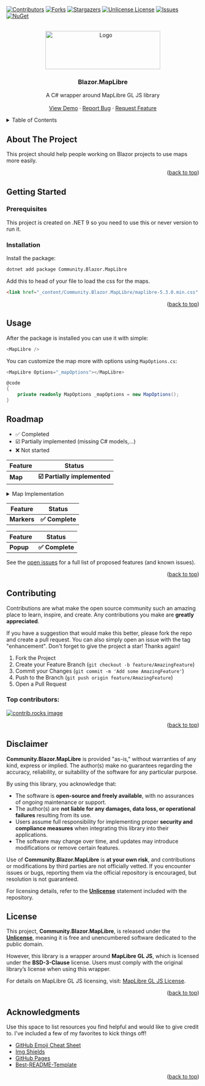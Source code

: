 <a id="readme-top"></a>

<!-- PROJECT SHIELDS -->
[![Contributors][contributors-shield]][contributors-url]
[![Forks][forks-shield]][forks-url]
[![Stargazers][stars-shield]][stars-url]
[![Unlicense License][license-shield]][license-url]
[![Issues][issues-shield]][issues-url]
[![NuGet][nuget-shield]][nuget-url]



<!-- PROJECT LOGO -->
<br />
<div align="center">
  <a>
    <img src="https://maplibre.org/_astro/maplibre-logo.wyLiUNdu_Zcg5mX.svg" alt="Logo" width="300" height="100">
  </a>

<h3 align="center">Blazor.MapLibre</h3>

  <p align="center">
    A C# wrapper around MapLibre GL JS library
    <br />
    <br />
    <a href="https://yet-another-solution.github.io/Blazor.MapLibre/">View Demo</a>
    &middot;
    <a href="https://github.com/Yet-another-solution/Blazor.MapLibre/issues/new?labels=bug&template=bug-report---.md">Report Bug</a>
    &middot;
    <a href="https://github.com/Yet-another-solution/Blazor.MapLibre/issues/new?labels=enhancement&template=feature-request---.md">Request Feature</a>
  </p>
</div>



<!-- TABLE OF CONTENTS -->
<details>
  <summary>Table of Contents</summary>
  <ol>
    <li>
      <a href="#about-the-project">About The Project</a>
    </li>
    <li>
      <a href="#getting-started">Getting Started</a>
      <ul>
        <li><a href="#prerequisites">Prerequisites</a></li>
        <li><a href="#installation">Installation</a></li>
      </ul>
    </li>
    <li><a href="#usage">Usage</a></li>
    <li><a href="#roadmap">Roadmap</a></li>
    <li><a href="#contributing">Contributing</a></li>
    <li><a href="#disclaimer">Disclaimer</a></li>
    <li><a href="#license">License</a></li>
    <li><a href="#acknowledgments">Acknowledgments</a></li>
  </ol>
</details>



<!-- ABOUT THE PROJECT -->
## About The Project

This project should help people working on Blazor projects to use maps more easily.

<p align="right">(<a href="#readme-top">back to top</a>)</p>



<!-- GETTING STARTED -->
## Getting Started

### Prerequisites

This project is created on .NET 9 so you need to use this or never version to run it.

### Installation

Install the package:
```bash
dotnet add package Community.Blazor.MapLibre
```

Add this to head of your file to load the css for the maps.
```html
<link href="_content/Community.Blazor.MapLibre/maplibre-5.3.0.min.css" rel="stylesheet" />
```

<p align="right">(<a href="#readme-top">back to top</a>)</p>



<!-- USAGE EXAMPLES -->
## Usage

After the package is installed you can use it with simple:
```csharp
<MapLibre />
```

You can customize the map more with options using `MapOptions.cs`:
```csharp
<MapLibre Options="_mapOptions"></MapLibre>

@code
{
    private readonly MapOptions _mapOptions = new MapOptions();
}
```


<!-- ROADMAP -->
## Roadmap
- ✅ Completed  
- ☑️ Partially implemented (missing C# models,...)
- ❌ Not started


| Feature | Status                       |
|---------|------------------------------|
| **Map** | **☑️ Partially implemented** |

<details>
<summary> Map Implementation </summary>

| Feature                                               | Status                       |
|-------------------------------------------------------|------------------------------|
| **Map**                                               | **☑️ Partially implemented** |
| - Options                                             | **✅ Complete**               |
| **Events**                                            |                              |
| - on()                                                | **✅ Complete**               |
| - off()                                               | **❌ Not started**            |
| - once()                                              | **❌ Not started**            |
| **Methods**                                           |                              |
| - addControl()                                        | **☑️ Partially Implemented** |
| - addImage()                                          | **☑️ Partially Implemented** |
| - addLayer()                                          | **✅ Complete**               |
| - addSource()                                         | **✅ Complete**               |
| - addSprite()                                         | **☑️ Partially Implemented** |
| - areTilesLoaded()                                    | **✅ Complete**               |
| - calculateCameraOptionsFromCameraLngLatAltRotation() | **✅ Complete**               |  
| - calculateCameraOptionsFromTo()                      | **✅ Complete**               |  
| - cameraForBounds()                                   | **☑️ Partially Implemented** |  
| - easeTo()                                            | **✅ Complete**               |
| - fitBounds()                                         | **✅ Complete**               |
| - fitScreenCoordinates()                              | **✅ Complete**               |
| - flyTo()                                             | **✅ Complete**               |
| - getBearing()                                        | **✅ Complete**               |
| - getBounds()                                         | **✅ Complete**               |
| - getCameraTargetElevation()                          | **✅ Complete**               |
| - getCanvas()                                         | **✅ Complete**               |
| - getCanvasContainer()                                | **✅ Complete**               |
| - getCenter()                                         | **✅ Complete**               |
| - getCenterClampedToGround()                          | **✅ Complete**               |
| - getCenterElevation()                                | **✅ Complete**               |
| - getContainer()                                      | **✅ Complete**               |
| - getFeatureState()                                   | **☑️ Partially Implemented** |
| - getFilter()                                         | **✅ Complete**               |
| - getGlyphs()                                         | **✅ Complete**               |
| - getImage()                                          | **✅ Complete**               |
| - getLayer()                                          | **✅ Complete**               |
| - getLayersOrder()                                    | **✅ Complete**               |
| - getLayoutProperty()                                 | **☑️ Partially Implemented** |
| - getLight()                                          | **☑️ Partially Implemented** |
| - getMaxBounds()                                      | **☑️ Partially Implemented** |
| - getMaxPitch()                                       | **✅ Complete**               |
| - getMaxZoom()                                        | **✅ Complete**               |
| - getMinPitch()                                       | **✅ Complete**               |
| - getMinZoom()                                        | **✅ Complete**               |
| - getPadding()                                        | **☑️ Partially Implemented** |
| - getPaintProperty()                                  | **☑️ Partially Implemented** |
| - getPitch()                                          | **✅ Complete**               |
| - getPixelRatio()                                     | **✅ Complete**               |
| - getProjection()                                     | **☑️ Partially Implemented** |
| - getRenderWorldCopies()                              | **✅ Complete**               |
| - getRoll()                                           | **✅ Complete**               |
| - getSky()                                            | **☑️ Partially Implemented** |
| - getSource()                                         | **☑️ Partially Implemented** |
| - getSprite()                                         | **☑️ Partially Implemented** |
| - getStyle()                                          | **☑️ Partially Implemented** |
| - getTerrain()                                        | **☑️ Partially Implemented** |
| - getVerticalFieldOfView()                            | **✅ Complete**               |
| - getZoom()                                           | **✅ Complete**               |
| - hasControl()                                        | **☑️ Partially Implemented** |
| - hasImage()                                          | **✅ Complete**               |
| - isMoving()                                          | **✅ Complete**               |
| - isRotating()                                        | **✅ Complete**               |
| - isSourceLoaded()                                    | **✅ Complete**               |
| - isStyleLoaded()                                     | **✅ Complete**               |
| - isZooming()                                         | **✅ Complete**               |
| - jumpTo()                                            | **✅ Complete**               |
| - listens()                                           | **✅ Complete**               |
| - listImages()                                        | **✅ Complete**               |
| - loaded()                                            | **✅ Complete**               |
| - loadImage()                                         | **☑️ Partially Implemented** |
| - moveLayer()                                         | **✅ Complete**               |
| - panBy()                                             | **✅ Complete**               |
| - panTo()                                             | **✅ Complete**               |
| - project()                                           | **✅ Complete**               |
| - queryRenderedFeatures()                             | **☑️ Partially Implemented** |
| - querySourceFeatures()                               | **✅ Complete**               |
| - queryTerrainElevation()                             | **✅ Complete**               |
| - redraw()                                            | **✅ Complete**               |
| - remove()                                            | **✅ Complete**               |
| - removeControl()                                     | **☑️ Partially Implemented** |
| - removeFeatureState()                                | **✅ Complete**               |
| - removeImage()                                       | **✅ Complete**               |
| - removeLayer()                                       | **✅ Complete**               |
| - removeSource()                                      | **✅ Complete**               |
| - removeSprite()                                      | **✅ Complete**               |
| - resetNorth()                                        | **✅ Complete**               |
| - resetNorthPitch()                                   | **✅ Complete**               |
| - resize()                                            | **✅ Complete**               |
| - rotateTo()                                          | **✅ Complete**               |
| - setBearing()                                        | **✅ Complete**               |
| - setCenter()                                         | **✅ Complete**               |
| - setCenterClampedToGround()                          | **✅ Complete**               |
| - setCenterElevation()                                | **✅ Complete**               |
| - setFeatureState()                                   | **✅ Complete**               |
| - setZoom()                                           | **✅ Complete**               |
| - setStyle()                                          | **☑️ Partially Implemented** |
| - stop()                                              | **✅ Complete**               |
| - unproject()                                         | **✅ Complete**               |
| - updateImage()                                       | **☑️ Partially Implemented** |
| - zoomIn()                                            | **✅ Complete**               |
| - zoomOut()                                           | **✅ Complete**               |
| - zoomTo()                                            | **✅ Complete**               |

</details>

| Feature     | Status            |
|-------------|-------------------|
| **Markers** | **✅ Complete** |

| Feature   | Status           |
|-----------|------------------|
| **Popup** | **✅ Complete**  |



See the [open issues](https://github.com/Yet-another-solution/Blazor.MapLibre/issues) for a full list of proposed features (and known issues).

<p align="right">(<a href="#readme-top">back to top</a>)</p>



<!-- CONTRIBUTING -->
## Contributing

Contributions are what make the open source community such an amazing place to learn, inspire, and create. Any contributions you make are **greatly appreciated**.

If you have a suggestion that would make this better, please fork the repo and create a pull request. You can also simply open an issue with the tag "enhancement".
Don't forget to give the project a star! Thanks again!

1. Fork the Project
2. Create your Feature Branch (`git checkout -b feature/AmazingFeature`)
3. Commit your Changes (`git commit -m 'Add some AmazingFeature'`)
4. Push to the Branch (`git push origin feature/AmazingFeature`)
5. Open a Pull Request

### Top contributors:

<a href="https://github.com/Yet-another-solution/Blazor.MapLibre/graphs/contributors">
  <img src="https://contrib.rocks/image?repo=Yet-another-solution/Blazor.MapLibre" alt="contrib.rocks image" />
</a>

<p align="right">(<a href="#readme-top">back to top</a>)</p>

<!-- DISCLAIMER -->
## Disclaimer

**Community.Blazor.MapLibre** is provided "as-is," without warranties of any kind, express or implied. The author(s) make no guarantees regarding the accuracy, reliability, or suitability of the software for any particular purpose.

By using this library, you acknowledge that:

- The software is **open-source and freely available**, with no assurances of ongoing maintenance or support.
- The author(s) are **not liable for any damages, data loss, or operational failures** resulting from its use.
- Users assume full responsibility for implementing proper **security and compliance measures** when integrating this library into their applications.
- The software may change over time, and updates may introduce modifications or remove certain features.

Use of **Community.Blazor.MapLibre** is **at your own risk**, and contributions or modifications by third parties are not officially vetted. If you encounter issues or bugs, reporting them via the official repository is encouraged, but resolution is not guaranteed.

For licensing details, refer to the **[Unlicense](https://choosealicense.com/licenses/unlicense/)** statement included with the repository.


<!-- LICENSE -->
## License

This project, **Community.Blazor.MapLibre**, is released under the **[Unlicense](https://choosealicense.com/licenses/unlicense/)**, meaning it is free and unencumbered software dedicated to the public domain.

However, this library is a wrapper around **MapLibre GL JS**, which is licensed under the **BSD-3-Clause** license. Users must comply with the original library’s license when using this wrapper.

For details on MapLibre GL JS licensing, visit: [MapLibre GL JS License](https://github.com/maplibre/maplibre-gl-js/blob/main/LICENSE.txt).


<p align="right">(<a href="#readme-top">back to top</a>)</p>


<!-- ACKNOWLEDGMENTS -->
## Acknowledgments

Use this space to list resources you find helpful and would like to give credit to. I've included a few of my favorites to kick things off!

* [GitHub Emoji Cheat Sheet](https://www.webpagefx.com/tools/emoji-cheat-sheet)
* [Img Shields](https://shields.io)
* [GitHub Pages](https://pages.github.com)
* [Best-README-Template](https://github.com/othneildrew/Best-README-Template)

<p align="right">(<a href="#readme-top">back to top</a>)</p>



<!-- MARKDOWN LINKS & IMAGES -->
<!-- https://www.markdownguide.org/basic-syntax/#reference-style-links -->
[contributors-shield]: https://img.shields.io/github/contributors/Yet-another-solution/Blazor.MapLibre.svg?style=for-the-badge
[contributors-url]: https://github.com/Yet-another-solution/Blazor.MapLibre/graphs/contributors
[forks-shield]: https://img.shields.io/github/forks/Yet-another-solution/Blazor.MapLibre.svg?style=for-the-badge
[forks-url]: https://github.com/Yet-another-solution/Blazor.MapLibre/network/members
[stars-shield]: https://img.shields.io/github/stars/Yet-another-solution/Blazor.MapLibre.svg?style=for-the-badge
[stars-url]: https://github.com/Yet-another-solution/Blazor.MapLibre/stargazers
[issues-shield]: https://img.shields.io/github/issues/Yet-another-solution/Blazor.MapLibre.svg?style=for-the-badge
[issues-url]: https://github.com/Yet-another-solution/Blazor.MapLibre/issues
[license-shield]: https://img.shields.io/github/license/Yet-another-solution/Blazor.MapLibre.svg?style=for-the-badge
[license-url]: https://github.com/Yet-another-solution/Blazor.MapLibre/blob/master/LICENSE.txt
[nuget-shield]: https://img.shields.io/nuget/v/Community.Blazor.MapLibre.svg?style=for-the-badge
[nuget-url]: https://www.nuget.org/packages/Community.Blazor.MapLibre
